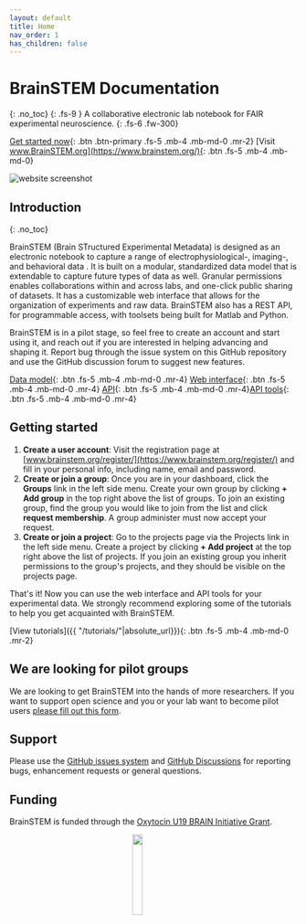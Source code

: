 ```yaml
---
layout: default
title: Home
nav_order: 1
has_children: false
---
```

# BrainSTEM Documentation
{: .no_toc}
{: .fs-9 }
A collaborative electronic lab notebook for FAIR experimental neuroscience.
{: .fs-6 .fw-300}

[Get started now](#getting-started){: .btn .btn-primary .fs-5 .mb-4 .mb-md-0 .mr-2} [Visit www.BrainSTEM.org](https://www.brainstem.org/){: .btn .fs-5 .mb-4 .mb-md-0}

![website screenshot](https://brainstem-org.github.io/brainstem_support/assets/images/website_screenshot.jpg)

## Introduction
{: .no_toc}

BrainSTEM (Brain STructured Experimental Metadata) is designed as an electronic notebook to capture a range of electrophysiological-, imaging-, and behavioral data . It is built on a modular, standardized data model that is extendable to capture future types of data as well. Granular permissions enables collaborations within and across labs, and one-click public sharing of datasets. It has a customizable web interface that allows for the organization of experiments and raw data. BrainSTEM also has a REST API, for programmable access, with toolsets being built for Matlab and Python.

BrainSTEM is in a pilot stage, so feel free to create an account and start using it, and reach out if you are interested in helping advancing and shaping it. Report bug through the issue system on this GitHub repository and use the GitHub discussion forum to suggest new features.

[Data model]({{"/datamodel/"|absolute_url}}){: .btn .fs-5 .mb-4 .mb-md-0 .mr-4} [Web interface]({{"/webinterface/"|absolute_url}}){: .btn .fs-5 .mb-4 .mb-md-0 .mr-4} [API]({{"/api/"|absolute_url}}){: .btn .fs-5 .mb-4 .mb-md-0 .mr-4}[API tools]({{"/api-tools/"|absolute_url}}){: .btn .fs-5 .mb-4 .mb-md-0 .mr-4}

## Getting started

1. __Create a user account__: Visit the registration page at [www.brainstem.org/register/](https://www.brainstem.org/register/) and fill in your personal info, including name, email and password.
2. __Create or join a group__: Once you are in your dashboard, click the __Groups__ link in the left side menu. Create your own group by clicking __+ Add group__ in the top right above the list of groups. To join an existing group, find the group you would like to join from the list and click __request membership__. A group administer must now accept your request. 
3. __Create or join a project__: Go to the projects page via the Projects link in the left side menu. Create a project by clicking __+ Add project__ at the top right above the list of projects. If you join an existing group you inherit permissions to the group's projects, and they should be visible on the projects page. 

That's it! Now you can use the web interface and API tools for your experimental data. We strongly recommend exploring some of the tutorials to help you get acquainted with BrainSTEM.

[View tutorials]({{ "/tutorials/"|absolute_url}}){: .btn .fs-5 .mb-4 .mb-md-0 .mr-2}

## We are looking for pilot groups
We are looking to get BrainSTEM into the hands of more researchers. If you want to support open science and you or your lab want to become pilot users [please fill out this form](https://docs.google.com/forms/d/e/1FAIpQLSctFj4ek5Ib-1FQoi9KeGzCkg6o-cuM26oggNu8FYeKRqNpwg/viewform).

## Support
Please use the [GitHub issues system](https://github.com/brainstem-org/brainstem_support/issues) and [GitHub Discussions](https://github.com/brainstem-org/brainstem_support/discussions) for reporting bugs, enhancement requests or general questions.

## Funding
BrainSTEM is funded through the [Oxytocin U19 BRAIN Initiative Grant](https://med.nyu.edu/departments-institutes/neuroscience/research/shared-research-resources/oxytocin-u19-brain-initiative-grant).

<p align="center">
	<img src="https://brainstem-org.github.io/brainstem_support/assets/images/brain_initiative.png" width="19%">&emsp;&emsp;&emsp;&emsp;
</p>
